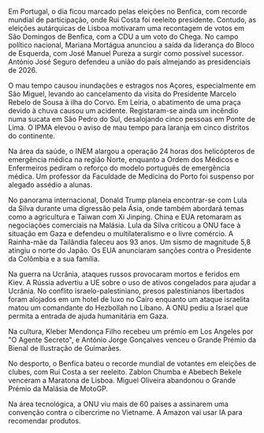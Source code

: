 Em Portugal, o dia ficou marcado pelas eleições no Benfica, com recorde mundial de participação, onde Rui Costa foi reeleito presidente. Contudo, as eleições autárquicas de Lisboa motivaram uma recontagem de votos em São Domingos de Benfica, com a CDU a um voto do Chega. No campo político nacional, Mariana Mortágua anunciou a saída da liderança do Bloco de Esquerda, com José Manuel Pureza a surgir como possível sucessor. António José Seguro defendeu a união do país almejando as presidenciais de 2026.

O mau tempo causou inundações e estragos nos Açores, especialmente em São Miguel, levando ao cancelamento da visita do Presidente Marcelo Rebelo de Sousa à ilha do Corvo. Em Leiria, o abatimento de uma praça devido à chuva causou um acidente. Registaram-se ainda um incêndio numa sucata em São Pedro do Sul, desalojando cinco pessoas em Ponte de Lima. O IPMA elevou o aviso de mau tempo para laranja em cinco distritos do continente.

Na área da saúde, o INEM alargou a operação 24 horas dos helicópteros de emergência médica na região Norte, enquanto a Ordem dos Médicos e Enfermeiros pediram o reforço do modelo português de emergência médica. Um professor da Faculdade de Medicina do Porto foi suspenso por alegado assédio a alunas.

No panorama internacional, Donald Trump planeia encontrar-se com Lula da Silva durante uma digressão pela Ásia, onde também abordará temas como a agricultura e Taiwan com Xi Jinping. China e EUA retomaram as negociações comerciais na Malásia. Lula da Silva criticou a ONU face à situação em Gaza e defendeu o multilateralismo e o livre comércio. A Rainha-mãe da Tailândia faleceu aos 93 anos. Um sismo de magnitude 5,8 atingiu o norte do Japão. Os EUA anunciaram sanções contra o Presidente da Colômbia e a sua família.

Na guerra na Ucrânia, ataques russos provocaram mortos e feridos em Kiev. A Rússia advertiu a UE sobre o uso de ativos congelados para ajudar a Ucrânia. No conflito israelo-palestiniano, presos palestinianos libertados foram alojados em um hotel de luxo no Cairo enquanto um ataque israelita matou um comandante do Hezbollah no Líbano. A ONU pediu a Israel que permita a entrada de ajuda humanitária em Gaza.

Na cultura, Kleber Mendonça Filho recebeu um prémio em Los Angeles por "O Agente Secreto", e António Jorge Gonçalves venceu o Grande Prémio da Bienal de Ilustração de Guimarães.

No desporto, o Benfica bateu o recorde mundial de votantes em eleições de clubes, com Rui Costa a ser reeleito. Zablon Chumba e Abebech Bekele venceram a Maratona de Lisboa. Miguel Oliveira abandonou o Grande Prémio da Malásia de MotoGP.

Na área tecnológica, a ONU viu mais de 60 países a assinarem uma convenção contra o cibercrime no Vietname. A Amazon vai usar IA para recomendar produtos.
